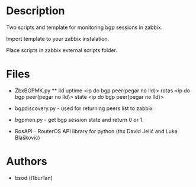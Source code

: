 # Description

Two scripts and template for monitoring bgp sessions in zabbix. 

Import template to your zabbix instalation.

Place scripts in zabbix external scripts folder.


# Files

* ZbxBGPMK.py 
** lld <usuario> <senha> <ip do mk>
  uptime <usuario> <senha> <ip do mk> <ip do bgp peer(pegar no lld)>
  rotas <usuario> <senha> <ip do mk> <ip do bgp peer(pegar no lld)>
  state <usuario> <senha> <ip do mk> <ip do bgp peer(pegar no lld)>

* bgpdiscovery.py - used for returning peers list to zabbix
* bgpmon.py - get bgp session state and return 0 or 1.
* RosAPI - RouterOS API library for python (thx David Jelić and Luka Blašković)

# Authors

* bsod (t1bur1an)

